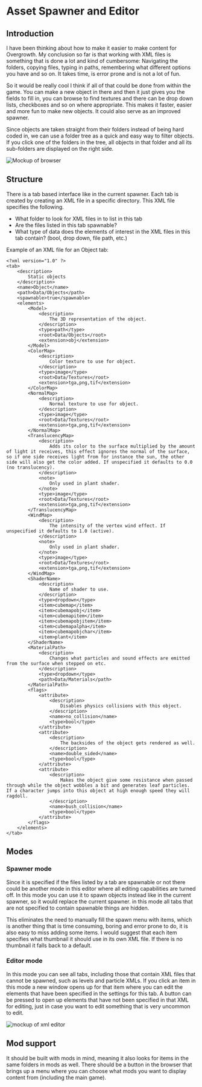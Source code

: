 # Asset Spawner and Editor

## Introduction
I have been thinking about how to make it easier to make content for Overgrowth. My conclusion so far is that working with XML files is something that is done a lot and kind of cumbersome: Navigating the folders, copying files, typing in paths, remembering what different options you have and so on. It takes time, is error prone and is not a lot of fun.

So it would be really cool I think if all of that could be done from within the game. You can make a new object in there and then it just gives you the fields to fill in, you can browse to find textures and there can be drop down lists, checkboxes and so on where appropriate. This makes it faster, easier and more fun to make new objects. It could also serve as an improved spawner.

Since objects are taken straight from their folders instead of being hard coded in, we can use a folder tree as a quick and easy way to filter objects. If you click one of the folders in the tree, all objects in that folder and all its sub-folders are displayed on the right side.

![Mockup of browser](/item-spawner-editor-mockup.png)

## Structure
There is a tab based interface like in the current spawner. Each tab is created by creating an XML file in a specific directory. This XML file specifies the following.

- What folder to look for XML files in to list in this tab
- Are the files listed in this tab spawnable?
- What type of data does the elements of interest in the XML files in this tab contain? (bool, drop down, file path, etc.)

Example of an XML file for an Object tab:

~~~ { .xml }
<?xml version="1.0" ?>
<tab>
    <description>
        Static objects
    </description>
    <name>Object</name>
    <path>Data/Objects</path>
    <spawnable>true</spawnable>
    <elements>
        <Model>
            <description>
                The 3D representation of the object.
            </description>
            <type>path</type>
            <root>Data/Objects</root>
            <extension>obj</extension>
        </Model>
        <ColorMap>
            <description>
                Color texture to use for object.
            </description>
            <type>image</type>
            <root>Data/Textures</root>
            <extension>tga,png,tif</extension>
        </ColorMap>
        <NormalMap>
            <description>
                Normal texture to use for object.
            </description>
            <type>image</type>
            <root>Data/Textures</root>
            <extension>tga,png,tif</extension>
        </NormalMap>
        <TranslucencyMap>
            <description>
                Adds its color to the surface multiplied by the amount of light it receives, this effect ignores the normal of the surface, so if one side receives light from for instance the sun, the other side will also get the color added. If unspecified it defaults to 0.0 (no translucency).
            </description>
            <note>
                Only used in plant shader.
            </note>
            <type>image</type>
            <root>Data/Textures</root>
            <extension>tga,png,tif</extension>
        </TranslucencyMap>
        <WindMap>
            <description>
                The intensity of the vertex wind effect. If unspecified it defaults to 1.0 (active).
            </description>
            <note>
                Only used in plant shader.
            </note>
            <type>image</type>
            <root>Data/Textures</root>
            <extension>tga,png,tif</extension>
        </WindMap>
        <ShaderName>
            <description>
                Name of shader to use.
            </description>
            <type>dropdown</type>
            <item>cubemap</item>
            <item>cubemapobj</item>
            <item>cubemapitem</item>
            <item>cubemapobjitem</item>
            <item>cubemapalpha</item>
            <item>cubemapobjchar</item>
            <item>plant</item>
        </ShaderName>
        <MaterialPath>
            <description>
                Changes what particles and sound effects are emitted from the surface when stepped on etc.
            </description>
            <type>dropdown</type>
            <path>Data/Materials</path>
        </MaterialPath>
        <flags>
            <attribute>
                <description>
                    Disables physics collisions with this object.
                </description>
                <name>no_collision</name>
                <type>bool</type>
            </attribute>
            <attribute>
                <description>
                    The backsides of the object gets rendered as well.
                </description>
                <name>double_sided</name>
                <type>bool</type>
            </attribute>
            <attribute>
                <description>
                    Makes the object give some resistance when passed through while the object wobbles a bit and generates leaf particles. If a character jumps into this object at high enough speed they will ragdoll.
                </description>
                <name>bush_collision</name>
                <type>bool</type>
            </attribute>
        </flags>
    </elements>
</tab>
~~~

## Modes
### Spawner mode
Since it is specified if the files listed by a tab are spawnable or not there could be another mode in this editor where all editing capabilities are turned off. In this mode you can use it to spawn objects instead like in the current spawner, so it would replace the current spawner. in this mode all tabs that are not specified to contain spawnable things are hidden.

This eliminates the need to manually fill the spawn menu with items, which is another thing that is time consuming, boring and error prone to do, it is also easy to miss adding some items. I would suggest that each item specifies what thumbnail it should use in its own XML file. If there is no thumbnail it falls back to a default.

### Editor mode
In this mode you can see all tabs, including those that contain XML files that cannot be spawned, such as levels and particle XMLs. If you click an item in this mode a new window opens up for that item where you can edit the elements that have been specified in the settings for this tab. A button can be pressed to open up elements that have not been specified in that XML for editing, just in case you want to edit something that is very uncommon to edit.

![mockup of xml editor](/xml-editor.png)

## Mod support
It should be built with mods in mind, meaning it also looks for items in the same folders in mods as well. There should be a button in the browser that brings up a menu where you can choose what mods you want to display content from (including the main game).
